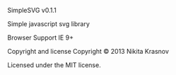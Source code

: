SimpleSVG v0.1.1

Simple javascript svg library

Browser Support
IE 9+

Copyright and license
Copyright © 2013 Nikita Krasnov

Licensed under the MIT license.